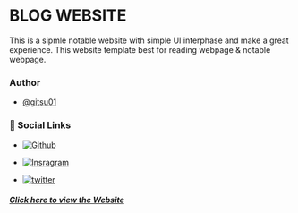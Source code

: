 # BLOG WEBSITE

 This is a sipmle notable website with simple UI interphase and make a great experience. This website template best for reading webpage & notable webpage.
 
### Author
 - [@gitsu01](https://github.com/gitsu01)


### 🔗 Social Links
 - [![Github](https://img.shields.io/badge/Github-000?style=for-the-badge&logo=github&logoColor=white)](https://github.com/gitsu01)

 - [![Insragram](https://img.shields.io/badge/instagram-dc2743?style=for-the-badge&logo=instagram&logoColor=white)](https://www.instagram.com/gitsu_official)

 - [![twitter](https://img.shields.io/badge/twitter-1DA1F2?style=for-the-badge&logo=twitter&logoColor=white)](https://www.twitter.com/gitsu01)

##### [Click here to view the Website]( https://gitsu01.github.io/FirstBlog/)


